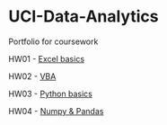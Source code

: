 # UCI-Data-Analytics

Portfolio for coursework

HW01 - [Excel basics](HW01-Excel)

HW02 - [VBA](HW02-VBA)

HW03 - [Python basics](HW03-Python)

HW04 - [Numpy & Pandas](HW04-Numpy_Pandas)
